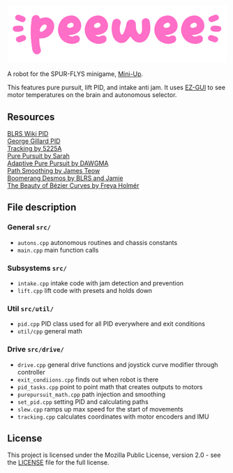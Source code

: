 ![](peewee.png)

A robot for the SPUR-FLYS minigame, [Mini-Up](https://docs.google.com/document/d/1mCmWGhqI1ZUdg05hKQo3zhatCqkk73Puq9dKWE9Az7k/edit?usp=sharing). 

This features pure pursuit, lift PID, and intake anti jam.  It uses [EZ-GUI](https://github.com/EZ-Robotics/EZ-GUI) to see motor temperatures on the brain and autonomous selector. 

## Resources  
[BLRS Wiki PID](https://wiki.purduesigbots.com/software/control-algorithms/pid-controller)  
[George Gillard PID](https://georgegillard.com/resources/documents)  
[Tracking by 5225A](https://wiki.purduesigbots.com/software/odometry)  
[Pure Pursuit by Sarah](https://wiki.purduesigbots.com/software/control-algorithms/basic-pure-pursuit)  
[Adaptive Pure Pursuit by DAWGMA](https://www.chiefdelphi.com/t/paper-implementation-of-the-adaptive-pure-pursuit-controller/166552)  
[Path Smoothing by James Teow](https://medium.com/@jaems33/understanding-robot-motion-path-smoothing-5970c8363bc4)  
[Boomerang Desmos by BLRS and Jamie](https://www.desmos.com/calculator/sptjw5szex)  
[The Beauty of Bézier Curves by Freya Holmér](https://youtu.be/aVwxzDHniEw)

## File description

### General `src/`
 * `autons.cpp` autonomous routines and chassis constants
 * `main.cpp` main function calls

### Subsystems `src/`
 * `intake.cpp` intake code with jam detection and prevention
 * `lift.cpp` lift code with presets and holds down

### Util `src/util/`
 * `pid.cpp` PID class used for all PID everywhere and exit conditions
 * `util/cpp` general math

### Drive `src/drive/`
 * `drive.cpp` general drive functions and joystick curve modifier through controller
 * `exit_condiions.cpp` finds out when robot is there
 * `pid_tasks.cpp` point to point math that creates outputs to motors
 * `purepursuit_math.cpp` path injection and smoothing
 * `set_pid.cpp` setting PID and calculating paths
 * `slew.cpp` ramps up max speed for the start of movements
 * `tracking.cpp` calculates coordinates with motor encoders and IMU

## License
This project is licensed under the Mozilla Public License, version 2.0 - see the [LICENSE](LICENSE)
file for the full license.